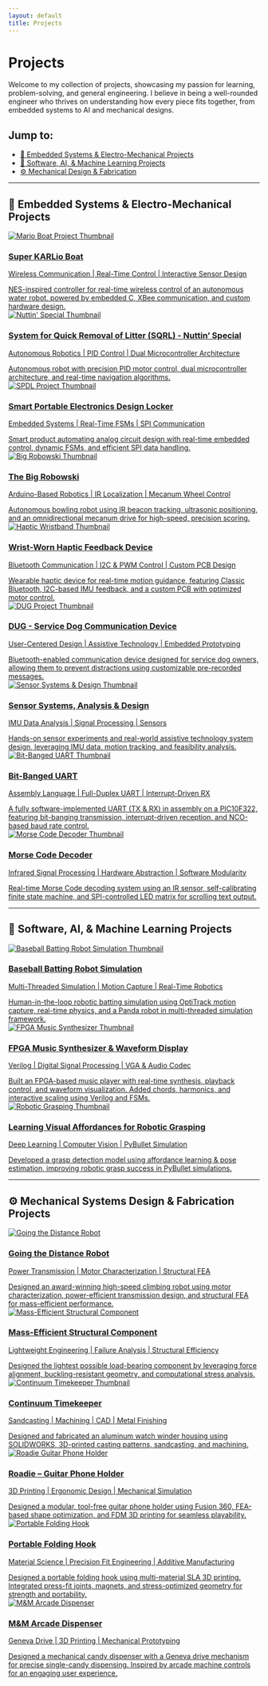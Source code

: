 ```yaml
---
layout: default
title: Projects
---
```


# Projects

Welcome to my collection of projects, showcasing my passion for learning, problem-solving, and general engineering. I believe in being a well-rounded engineer who thrives on understanding how every piece fits together, from embedded systems to AI and mechanical designs.

## Jump to:

- [🔌 Embedded Systems & Electro-Mechanical Projects](#-embedded-systems--electro-mechanical-projects)
- [🤖 Software, AI, & Machine Learning Projects](#-software-ai--machine-learning-projects)
- [⚙️ Mechanical Design & Fabrication](#️-mechanical-systems-design--fabrication-projects)

---

## 🔌 Embedded Systems & Electro-Mechanical Projects

<div class="project-grid">
  <div class="project-card">
    <a href="me218c-sk.html">
      <img src="/assets/images/nedmo/nedmo-oilus-home.jpg" alt="Mario Boat Project Thumbnail">
      <div class="card-content">
        <h3>Super KARLio Boat</h3>
        <p>Wireless Communication | Real-Time Control | Interactive Sensor Design</p>
      </div>
      <div class="overlay-info">
        NES-inspired controller for real-time wireless control of an autonomous water robot, powered by embedded C, XBee communication, and custom hardware design.
      </div>
    </a>
  </div>

  <div class="project-card">
    <a href="me218b-ns.html">
      <img src="/assets/images/me218b-ns/main-218b.png" alt="Nuttin' Special Thumbnail">
      <div class="card-content">
        <h3>System for Quick Removal of Litter (SQRL) - Nuttin’ Special</h3>
        <p>Autonomous Robotics | PID Control | Dual Microcontroller Architecture</p>
      </div>
      <div class="overlay-info">
        Autonomous robot with precision PID motor control, dual microcontroller architecture, and real-time navigation algorithms.
      </div>
    </a>
  </div>

  <div class="project-card">
    <a href="./me218a-spdl.html">
      <img src="/assets/images/me218a-spdl/spdl-me218a.jpg" alt="SPDL Project Thumbnail">
      <div class="card-content">
        <h3>Smart Portable Electronics Design Locker</h3>
        <p>Embedded Systems | Real-Time FSMs | SPI Communication</p>
      </div>
      <div class="overlay-info">
        Smart product automating analog circuit design with real-time embedded control, dynamic FSMs, and efficient SPI data handling.
      </div>
    </a>
  </div>

  <div class="project-card">
      <a href="me210-robowski.html">
          <img src="/assets/images/me210-robowski/210-main.jpg" alt="Big Robowski Thumbnail">
          <div class="card-content">
              <h3>The Big Robowski</h3>
              <p>Arduino-Based Robotics | IR Localization | Mecanum Wheel Control</p>
          </div>
          <div class="overlay-info">
              Autonomous bowling robot using IR beacon tracking, ultrasonic positioning, and an omnidirectional mecanum drive for high-speed, precision scoring.
          </div>
      </a>
  </div>

  <div class="project-card">
      <a href="haptic-wristband.html">
          <img src="../assets/images/haptic_device/charm_main.jpeg" alt="Haptic Wristband Thumbnail">
          <div class="card-content">
              <h3>Wrist-Worn Haptic Feedback Device</h3>
              <p>Bluetooth Communication | I2C & PWM Control | Custom PCB Design</p>
          </div>
          <div class="overlay-info">
              Wearable haptic device for real-time motion guidance, featuring Classic Bluetooth, I2C-based IMU feedback, and a custom PCB with optimized motor control.
          </div>
      </a>
  </div>

  <div class="project-card">
      <a href="engr210-DUG.html">
          <img src="/assets/images/engr210-DUG/DUG_Final.JPG" alt="DUG Project Thumbnail">
          <div class="card-content">
              <h3>DUG - Service Dog Communication Device</h3>
              <p>User-Centered Design | Assistive Technology | Embedded Prototyping</p>
          </div>
          <div class="overlay-info">
              Bluetooth-enabled communication device designed for service dog owners, allowing them to prevent distractions using customizable pre-recorded messages.
          </div>
      </a>
  </div>

  <div class="project-card">
      <a href="me220-sensors.html">
          <img src="/assets/images/me220-sensors/220-filter.png" alt="Sensor Systems & Design Thumbnail">
          <div class="card-content">
              <h3>Sensor Systems, Analysis & Design</h3>
              <p>IMU Data Analysis | Signal Processing | Sensors</p>
          </div>
          <div class="overlay-info">
              Hands-on sensor experiments and real-world assistive technology system design, leveraging IMU data, motion tracking, and feasibility analysis.
          </div>
      </a>
  </div>

  <div class="project-card">
      <a href="me218c-bitbang-uart.html">
          <img src="/assets/images/uart_assembly/uart_assembly.png" alt="Bit-Banged UART Thumbnail">
          <div class="card-content">
              <h3>Bit-Banged UART</h3>
              <p>Assembly Language | Full-Duplex UART | Interrupt-Driven RX</p>
          </div>
          <div class="overlay-info">
              A fully software-implemented UART (TX & RX) in assembly on a PIC10F322, featuring bit-banging transmission, interrupt-driven reception, and NCO-based baud rate control.
          </div>
      </a>
  </div>

  <div class="project-card">
      <a href="me218a-morse-code.html">
        <img src="/assets/images/me218a-morse-decoder/morse-decoder-main.jpg" alt="Morse Code Decoder Thumbnail">
        <div class="card-content">
          <h3>Morse Code Decoder</h3>
          <p>Infrared Signal Processing | Hardware Abstraction | Software Modularity</p>
        </div>
        <div class="overlay-info">
          Real-time Morse Code decoding system using an IR sensor, self-calibrating finite state machine, and SPI-controlled LED matrix for scrolling text output.
        </div>
      </a>
  </div>

</div>

---

## 🤖 Software, AI, & Machine Learning Projects

<div class="project-grid">
  <div class="project-card">
      <a href="cs225a-pandabat.html">
          <img src="/assets/images/cs225a-Pandabat/pandabat.png" alt="Baseball Batting Robot Simulation Thumbnail">
          <div class="card-content">
              <h3>Baseball Batting Robot Simulation</h3>
              <p>Multi-Threaded Simulation | Motion Capture | Real-Time Robotics</p>
          </div>
          <div class="overlay-info">
              Human-in-the-loop robotic batting simulation using OptiTrack motion capture, real-time physics, and a Panda robot in multi-threaded simulation framework.
          </div>
      </a>
  </div>

  <div class="project-card">
      <a href="fpga-music-synth.html">
          <img src="../assets/images/ee108-music/waveform_display.jpeg" alt="FPGA Music Synthesizer Thumbnail">
          <div class="card-content">
              <h3>FPGA Music Synthesizer & Waveform Display</h3>
              <p>Verilog | Digital Signal Processing | VGA & Audio Codec</p>
          </div>
          <div class="overlay-info">
              Built an FPGA-based music player with real-time synthesis, playback control, and waveform visualization. Added chords, harmonics, and interactive scaling using Verilog and FSMs.
          </div>
      </a>
  </div>


  <div class="project-card">
      <a href="robotic-grasping.html">
          <img src="../assets/images/robotic_grasping/affordance_map.jpeg" alt="Robotic Grasping Thumbnail">
          <div class="card-content">
              <h3>Learning Visual Affordances for Robotic Grasping</h3>
              <p>Deep Learning | Computer Vision | PyBullet Simulation</p>
          </div>
          <div class="overlay-info">
              Developed a grasp detection model using affordance learning & pose estimation,  
              improving robotic grasp success in PyBullet simulations.
          </div>
      </a>
  </div>

</div>

---

## ⚙️ Mechanical Systems Design & Fabrication Projects

<div class="project-grid">

  <div class="project-card">
      <a href="me104-going_the_distance.html">
          <img src="/assets/images/me104-gtd/project2_main.png" alt="Going the Distance Robot">
          <div class="card-content">
              <h3>Going the Distance Robot</h3>
              <p>Power Transmission | Motor Characterization | Structural FEA</p>
          </div>
          <div class="overlay-info">
              Designed an award-winning high-speed climbing robot using motor characterization, power-efficient transmission design, and structural FEA for mass-efficient performance.
          </div>
      </a>
  </div>

  <div class="project-card">
      <a href="me104-mass-efficient-component.html">
          <img src="/assets/images/me104-mec/mec-104-main.png" alt="Mass-Efficient Structural Component">
          <div class="card-content">
              <h3>Mass-Efficient Structural Component</h3>
              <p>Lightweight Engineering | Failure Analysis | Structural Efficiency</p>
          </div>
          <div class="overlay-info">
              Designed the lightest possible load-bearing component by leveraging force alignment, buckling-resistant geometry, and computational stress analysis.
          </div>
      </a>
  </div>

  <div class="project-card">
      <a href="continuum.html">
          <img src="/assets/images/continuum/MTM_103.png" alt="Continuum Timekeeper Thumbnail">
          <div class="card-content">
              <h3>Continuum Timekeeper</h3>
              <p>Sandcasting | Machining | CAD | Metal Finishing</p>
          </div>
          <div class="overlay-info">
              Designed and fabricated an aluminum watch winder housing using SOLIDWORKS, 3D-printed casting patterns, sandcasting, and machining.
          </div>
      </a>
  </div>

  <div class="project-card">
      <a href="roadie.html">
          <img src="/assets/images/roadie/roadie_main.png" alt="Roadie Guitar Phone Holder">
          <div class="card-content">
              <h3>Roadie – Guitar Phone Holder</h3>
              <p>3D Printing | Ergonomic Design | Mechanical Simulation</p>
          </div>
          <div class="overlay-info">
              Designed a modular, tool-free guitar phone holder using Fusion 360, FEA-based shape optimization, and FDM 3D printing for seamless playability.
          </div>
      </a>
  </div>

  <div class="project-card">
      <a href="me127-hooked.html">
          <img src="/assets/images/me127-hooked/hook_final.png" alt="Portable Folding Hook">
          <div class="card-content">
              <h3>Portable Folding Hook</h3>
              <p>Material Science | Precision Fit Engineering | Additive Manufacturing</p>
          </div>
          <div class="overlay-info">
              Designed a portable folding hook using multi-material SLA 3D printing. Integrated press-fit joints, magnets, and stress-optimized geometry for strength and portability.
          </div>
      </a>
  </div>

  <div class="project-card">
      <a href="mm-dispenser.html">
          <img src="/assets/images/mm-dispenser/final_dispenser.png" alt="M&M Arcade Dispenser">
          <div class="card-content">
              <h3>M&M Arcade Dispenser</h3>
              <p>Geneva Drive | 3D Printing | Mechanical Prototyping</p>
          </div>
          <div class="overlay-info">
              Designed a mechanical candy dispenser with a Geneva drive mechanism for precise single-candy dispensing. Inspired by arcade machine controls for an engaging user experience.
          </div>
      </a>
  </div>

</div>
